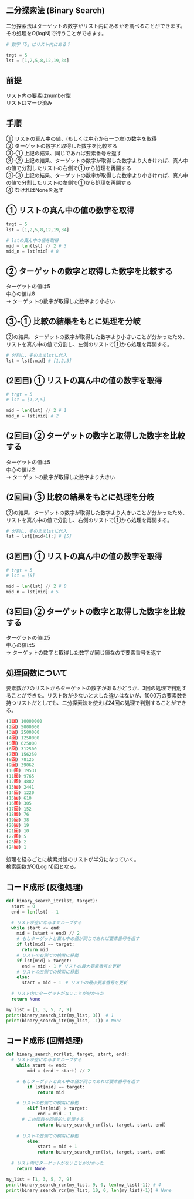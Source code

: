 ## 二分探索法 (Binary Search)
二分探索法はターゲットの数字がリスト内にあるかを調べることができます。   
その処理をO(logN)で行うことができます。    

```py
# 数字「5」はリスト内にある？

trgt = 5
lst = [1,2,5,8,12,19,34]
```

## 前提
リスト内の要素はnumber型   
リストはマージ済み

## 手順
① リストの真ん中の値、(もしくは中心から一つ左)の数字を取得   
② ターゲットの数字と取得した数字を比較する    
③-① 上記の結果、同じであれば要素番号を返す   
③-② 上記の結果、ターゲットの数字が取得した数字より大きければ、真ん中の値で分割したリストの右側で①から処理を再開する    
③-③ 上記の結果、ターゲットの数字が取得した数字より小さければ、真ん中の値で分割したリストの左側で①から処理を再開する  
④ なければNoneを返す  

## ① リストの真ん中の値の数字を取得

```py
trgt = 5
lst = [1,2,5,8,12,19,34]

# lstの真ん中の値を取得
mid = len(lst) // 2 # 3
mid_n = lst[mid] # 8
```

## ② ターゲットの数字と取得した数字を比較する
ターゲットの値は5   
中心の値は8   
-> ターゲットの数字が取得した数字より小さい   

## ③-① 比較の結果をもとに処理を分岐
②の結果、ターゲットの数字が取得した数字より小さいことが分かったため、   
リストを真ん中の値で分割し、左側のリストで①から処理を再開する。

```py
# 分割し、そのままlstに代入
lst = lst[:mid] # [1,2,5]
```

## (2回目) ① リストの真ん中の値の数字を取得
```py
# trgt = 5
# lst = [1,2,5]

mid = len(lst) // 2 # 1
mid_n = lst[mid] # 2
```

## (2回目) ② ターゲットの数字と取得した数字を比較する 
ターゲットの値は5   
中心の値は2   
-> ターゲットの数字が取得した数字より大きい

## (2回目) ③ 比較の結果をもとに処理を分岐
②の結果、ターゲットの数字が取得した数字より大きいことが分かったため、   
リストを真ん中の値で分割し、右側のリストで①から処理を再開する。   

```py
# 分割し、そのままlstに代入
lst = lst[(mid+1):] # [5]
```

## (3回目) ① リストの真ん中の値の数字を取得
```py
# trgt = 5
# lst = [5]

mid = len(lst) // 2 # 0
mid_n = lst[mid] # 5
```
## (3回目) ② ターゲットの数字と取得した数字を比較する
ターゲットの値は5   
中心の値は5   
-> ターゲットの数字と取得した数字が同じ値なので要素番号を返す

## 処理回数について
要素数が7のリストからターゲットの数字があるかどうか、3回の処理で判別することができた。リスト数が少ないと大した違いはないが、1000万の要素数を持つリストだとしても、二分探索法を使えば24回の処理で判別することができる。
```py
(1回) 10000000
(2回) 5000000
(3回) 2500000
(4回) 1250000
(5回) 625000
(6回) 312500
(7回) 156250
(8回) 78125
(9回) 39062
(10回) 19531
(11回) 9765
(12回) 4882
(13回) 2441
(14回) 1220
(15回) 610
(16回) 305
(17回) 152
(18回) 76
(19回) 38
(20回) 19
(21回) 10
(22回) 5
(23回) 2
(24回) 1
```

処理を経るごとに検索対処のリストが半分になっていく。   
検索回数がO(Log N)回となる。   

## コード成形 (反復処理)
```py
def binary_search_itr(lst, target):
  start = 0
  end = len(lst) - 1

  # リストが空になるまでループする
  while start <= end:
    mid = (start + end) // 2
    # もしターゲットと真ん中の値が同じであれば要素番号を返す
    if lst[mid] == target:
      return mid
    # リストの右側での検索に移動
    if lst[mid] > target:
      end = mid - 1 # リストの最大要素番号を更新
    # リストの左側での検索に移動
    else:
      start = mid + 1　# リストの最小要素番号を更新
  
  # リスト内にターゲットがないことが分かった
  return None

my_list = [1, 3, 5, 7, 9]
print(binary_search_itr(my_list, 3))  # 1
print(binary_search_itr(my_list, -1)) # None
```

## コード成形 (回帰処理)
```py
def binary_search_rcr(lst, target, start, end):
  # リストが空になるまでループする
	while start <= end:
		mid = (end + start) // 2

    # もしターゲットと真ん中の値が同じであれば要素番号を返す
		if lst[mid] == target:
			return mid

    # リストの右側での検索に移動
		elif lst[mid] > target:
			end = mid - 1
      # この関数を回帰的に処理する
			return binary_search_rcr(lst, target, start, end)
    
    # リストの左側での検索に移動
		else:
			start = mid + 1
			return binary_search_rcr(lst, target, start, end)
  
  # リスト内にターゲットがないことが分かった
	return None

my_list = [1, 3, 5, 7, 9]
print(binary_search_rcr(my_list, 9, 0, len(my_list)-1)) # 4
print(binary_search_rcr(my_list, 10, 0, len(my_list)-1)) # None
```
